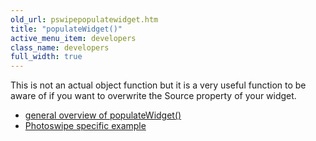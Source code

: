 ```yaml
---
old_url: pswipepopulatewidget.htm
title: "populateWidget()"
active_menu_item: developers
class_name: developers
full_width: true
---
```



This is not an actual object function but it is a very useful function to be aware of if you want to overwrite the Source property of your widget.

 - [general overview of populateWidget()](/developers/documentation/scripting-apis/client-api/widget-data-state-manipulation/populatewidget/)
 - [Photoswipe specific example](/developers/documentation/scripting-apis/client-api/widget-data-state-manipulation/populatewidget/photoswipe-example)

